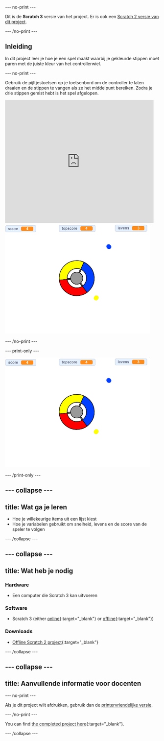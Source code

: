\--- no-print \---

Dit is de **Scratch 3** versie van het project. Er is ook een [Scratch 2 versie van dit project](https://projects.raspberrypi.org/en/projects/catch-the-dots-scratch2).

\--- /no-print \---

## Inleiding

In dit project leer je hoe je een spel maakt waarbij je gekleurde stippen moet paren met de juiste kleur van het controllerwiel.

\--- no-print \---

Gebruik de pijltjestoetsen op je toetsenbord om de controller te laten draaien en de stippen te vangen als ze het middelpunt bereiken. Zodra je drie stippen gemist hebt is het spel afgelopen.

<div class="scratch-preview">
  <iframe allowtransparency="true" width="485" height="402" src="https://scratch.mit.edu/projects/embed/252923761/?autostart=false" frameborder="0" scrolling="no"></iframe>
  <img src="images/dots-final.png">
</div>

\--- /no-print \---

\--- print-only \---

![Stippen schermafbeelding](images/dots-final.png)

\--- /print-only \---

## \--- collapse \---

## title: Wat ga je leren

+ Hoe je willekeurige items uit een lijst kiest
+ Hoe je variabelen gebruikt om snelheid, levens en de score van de speler te volgen

\--- /collapse \---

## \--- collapse \---

## title: Wat heb je nodig

### Hardware

+ Een computer die Scratch 3 kan uitvoeren

### Software

+ Scratch 3 (either [online](https://rpf.io/scratchon){:target="_blank"} or [offline](https://rpf.io/scratchoff){:target="_blank"})

### Downloads

+ [Offline Scratch 2 project](https://rpf.io/p/en/catch-the-dots-go){:target="_blank"}

\--- /collapse \---

## \--- collapse \---

## title: Aanvullende informatie voor docenten

\--- no-print \---

Als je dit project wilt afdrukken, gebruik dan de [printervriendelijke versie](https://projects.raspberrypi.org/en/projects/catch-the-dots/print).

\--- /no-print \---

You can find [the completed project here](https://rpf.io/p/en/catch-the-dots-get){:target="_blank"}.

\--- /collapse \---